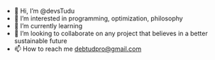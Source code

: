 - 👋 Hi, I’m @devsTudu
- 👀 I’m interested in programming, optimization, philosophy
- 🌱 I’m currently learning 
- 💞️ I’m looking to collaborate on any project that believes in a better sustainable future
- 📫 How to reach me debtudpro@gmail.com

<!---
devsTudu/devsTudu is a ✨ special ✨ repository because its `README.md` (this file) appears on your GitHub profile.
You can click the Preview link to take a look at your changes.
--->
